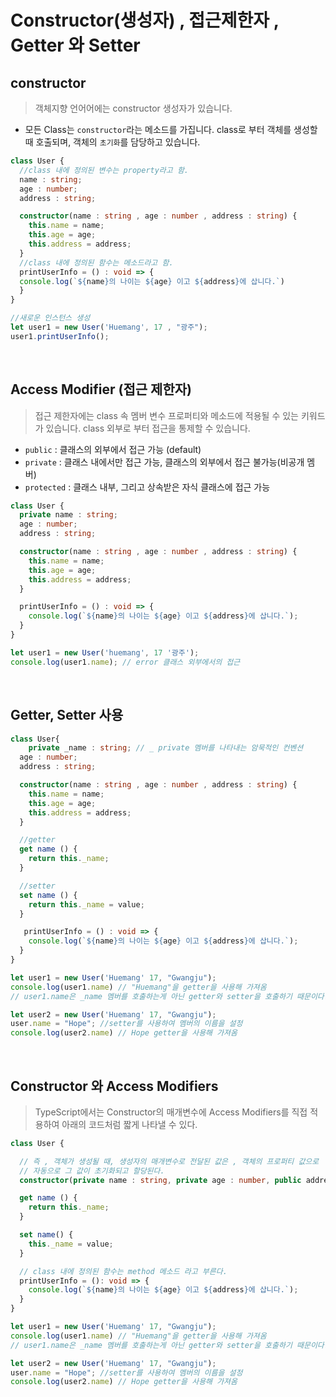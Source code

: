 # Constructor(생성자) , 접근제한자 , Getter 와 Setter


## constructor

> 객체지향 언어어에는 constructor 생성자가 있습니다.

- 모든 Class는 `constructor`라는 메소드를 가집니다. class로 부터 객체를 생성할 때 호출되며, 객체의 `초기화`를 담당하고 있습니다.

```ts
class User {
  //class 내에 정의된 변수는 property라고 함.
  name : string;
  age : number;
  address : string;

  constructor(name : string , age : number , address : string) {
    this.name = name;
    this.age = age;
    this.address = address;
  }
  //class 내에 정의된 함수는 메소드라고 함.
  printUserInfo = () : void => {
  console.log(`${name}의 나이는 ${age} 이고 ${address}에 삽니다.`)
  }
}

//새로운 인스턴스 생성
let user1 = new User('Huemang', 17 , "광주");
user1.printUserInfo();
```

<br>

## Access Modifier (접근 제한자)
> 접근 제한자에는 class 속 멤버 변수 프로퍼티와 메소드에 적용될 수 있는 키워드가 있습니다. class 외부로 부터 접근을 통제할 수 있습니다.

- `public` : 클래스의 외부에서 접근 가능 (default)
- `private` : 클래스 내에서만 접근 가능, 클래스의 외부에서 접근 불가능(비공개 멤버)
- `protected` : 클래스 내부, 그리고 상속받은 자식 클래스에 접근 가능

```ts
class User {
  private name : string;
  age : number;
  address : string;

  constructor(name : string , age : number , address : string) {
    this.name = name;
    this.age = age;
    this.address = address;
  }

  printUserInfo = () : void => {
    console.log(`${name}의 나이는 ${age} 이고 ${address}에 삽니다.`);
  }
}

let user1 = new User('huemang', 17 '광주');
console.log(user1.name); // error 클래스 외부에서의 접근
```

<br>

## Getter, Setter 사용
```ts
class User{
    private _name : string; // _ private 멤버를 나타내는 암묵적인 컨벤션
  age : number;
  address : string;

  constructor(name : string , age : number , address : string) {
    this.name = name;
    this.age = age;
    this.address = address;
  }

  //getter
  get name () {
    return this._name;
  }

  //setter
  set name () {
    return this._name = value;
  }

   printUserInfo = () : void => {
    console.log(`${name}의 나이는 ${age} 이고 ${address}에 삽니다.`);
  }
}

let user1 = new User('Huemang' 17, "Gwangju");
console.log(user1.name) // "Huemang"을 getter을 사용해 가져옴
// user1.name은 _name 멤버를 호출하는게 아닌 getter와 setter을 호출하기 때문이다.

let user2 = new User('Huemang' 17, "Gwangju");
user.name = "Hope"; //setter를 사용하여 멤버의 이름을 설정
console.log(user2.name) // Hope getter을 사용해 가져옴
```

<br>

## Constructor 와 Access Modifiers

> TypeScript에서는 Constructor의 매개변수에 Access Modifiers를 직접 적용하여 아래의 코드처럼 짧게 나타낼 수 있다.

```ts
class User {

  // 즉 , 객체가 생성될 때, 생성자의 매개변수로 전달된 값은 , 객체의 프로퍼티 값으로
  // 자동으로 그 값이 초기화되고 할당된다.
  constructor(private name : string, private age : number, public address : string) {}

  get name () {
    return this._name;
  }

  set name() {
    this._name = value;
  }

  // class 내에 정의된 함수는 method 메소드 라고 부른다.
  printUserInfo = (): void => {
    console.log(`${name}의 나이는 ${age} 이고 ${address}에 삽니다.`);
  }
}

let user1 = new User('Huemang' 17, "Gwangju");
console.log(user1.name) // "Huemang"을 getter을 사용해 가져옴
// user1.name은 _name 멤버를 호출하는게 아닌 getter와 setter을 호출하기 때문이다.

let user2 = new User('Huemang' 17, "Gwangju");
user.name = "Hope"; //setter를 사용하여 멤버의 이름을 설정
console.log(user2.name) // Hope getter을 사용해 가져옴
```